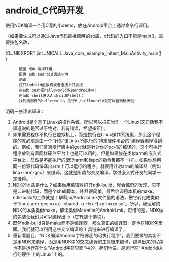 # android_C代码开发

使用NDK编译一个用C写的小demo，放在Android平台上通过命令行调用。

（如果要生成可以通过Java代码直接调用的so库，c代码的入口不能是main()，需要按包名改，

如:JNIEXPORT jint JNICALL Java_com_example_jnitest_MainActivity_main() )

          配置 NDK 编译环境
          配置 adb android调试环境
          测试
          打开Android虚拟机或者连接上开发板
          用adb push把helloworld传到Android中；
          用adb shell进入Android的shell；
          找到刚刚传的helloworld，执行#./helloworld就可以看到输出啦！

明确一些理论知识：

1. Android是个基于Linux的操作系统，所以可以把它当作一个Linux(这句话我不知道说的是否过于绝对，若有错误，希望指正)；
2. 如果需要程序不执行在虚拟机上，而是执行在Linux操作系统里，那么这个程序的就必须是由一个“针对‘该Linux所执行的’特定硬件平台的”编译器编译得到的。例如，我们普通发行版中的gcc就是针对你的pc机的编译的，这个可执行程序放到有着同样硬件平台上也是可以用的。但是如果放在类似arm的嵌入式平台上，显然是不能执行的(因为arm和你pc的指令集都不一样)。如果你想用同一份源代码编译出arm上可以运行的程序，就要用针对arm的编译器（例如linux-arm-gcc）来编译。这就是所谓的交叉编译。学过嵌入式开发的同学一定懂得。
3. NDK的本质是什么？如果你用编辑器打开ndk-build，就会惊奇的发现，它不是二进制代码，而是个shell脚本，并且很简单，最后会调用本机的make。ndk-build的工作就是：解释jni/Android.mk文件里的语法，把它转化成类似于“linux-arm-gcc xxx.c -shared -o -Ixx -Lxx libxxx.so”。所以，我理解的NDK的本质类似make，解读类似Makefile的Android.mk。可惜的是，NDK做的包装让我们只可以编译出lib（它有连个选项）。
4. 既然ndk-build只是make而不是编译器，那么真正的编译器一定也在NDK包里面。我们就可以利用这些交叉编译的工具链来进行编译了。
5. 重新看题目，“NDK编译Android字符界面的可执行程序”，我们要做的其实不是用NDK来编译，而是用NDK中的交叉编译的工具链来编译，编译出来的程序也不是运行在什么“Android字符界面”中的，确切地说，是运行在“‘Andorid执行的硬件’上的Linux”上的。
